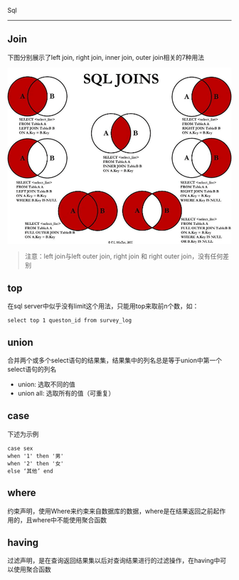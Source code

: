 Sql

-----

## Join

下图分别展示了left join, right join, inner join, outer join相关的7种用法

![sql-join](Sql-cn.assets/sql-join.png)

> 注意：left join与left outer join, right join 和 right outer join，没有任何差别 

## top

在sql server中似乎没有limit这个用法，只能用top来取前n个数，如：

```MSSQL
select top 1 queston_id from survey_log
```

## union

合并两个或多个select语句的结果集，结果集中的列名总是等于union中第一个select语句的列名

* union: 选取不同的值
* union all: 选取所有的值（可重复）

## case 

下述为示例

```MSSQL
case sex
when '1' then '男'
when '2' then '女'
else ‘其他’ end
```

## where

约束声明，使用Where来约束来自数据库的数据，where是在结果返回之前起作用的，且where中不能使用聚合函数

## having

过滤声明，是在查询返回结果集以后对查询结果进行的过滤操作，在having中可以使用聚合函数

### 